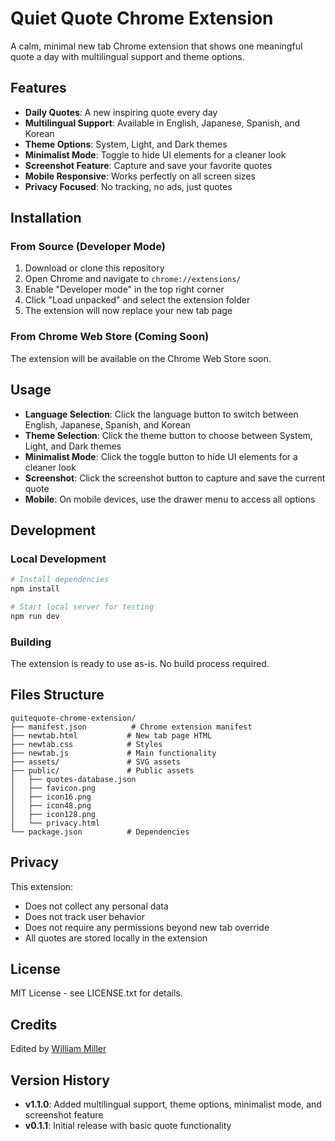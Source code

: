 # Quiet Quote Chrome Extension

A calm, minimal new tab Chrome extension that shows one meaningful quote a day with multilingual support and theme options.

## Features

- **Daily Quotes**: A new inspiring quote every day
- **Multilingual Support**: Available in English, Japanese, Spanish, and Korean
- **Theme Options**: System, Light, and Dark themes
- **Minimalist Mode**: Toggle to hide UI elements for a cleaner look
- **Screenshot Feature**: Capture and save your favorite quotes
- **Mobile Responsive**: Works perfectly on all screen sizes
- **Privacy Focused**: No tracking, no ads, just quotes

## Installation

### From Source (Developer Mode)

1. Download or clone this repository
2. Open Chrome and navigate to `chrome://extensions/`
3. Enable "Developer mode" in the top right corner
4. Click "Load unpacked" and select the extension folder
5. The extension will now replace your new tab page

### From Chrome Web Store (Coming Soon)

The extension will be available on the Chrome Web Store soon.

## Usage

- **Language Selection**: Click the language button to switch between English, Japanese, Spanish, and Korean
- **Theme Selection**: Click the theme button to choose between System, Light, and Dark themes
- **Minimalist Mode**: Click the toggle button to hide UI elements for a cleaner look
- **Screenshot**: Click the screenshot button to capture and save the current quote
- **Mobile**: On mobile devices, use the drawer menu to access all options

## Development

### Local Development

```bash
# Install dependencies
npm install

# Start local server for testing
npm run dev
```

### Building

The extension is ready to use as-is. No build process required.

## Files Structure

```
quitequote-chrome-extension/
├── manifest.json          # Chrome extension manifest
├── newtab.html           # New tab page HTML
├── newtab.css            # Styles
├── newtab.js             # Main functionality
├── assets/               # SVG assets
├── public/               # Public assets
│   ├── quotes-database.json
│   ├── favicon.png
│   ├── icon16.png
│   ├── icon48.png
│   ├── icon128.png
│   └── privacy.html
└── package.json          # Dependencies
```

## Privacy

This extension:
- Does not collect any personal data
- Does not track user behavior
- Does not require any permissions beyond new tab override
- All quotes are stored locally in the extension

## License

MIT License - see LICENSE.txt for details.

## Credits

Edited by [William Miller](https://williammillerworks.github.io/)

## Version History

- **v1.1.0**: Added multilingual support, theme options, minimalist mode, and screenshot feature
- **v0.1.1**: Initial release with basic quote functionality
